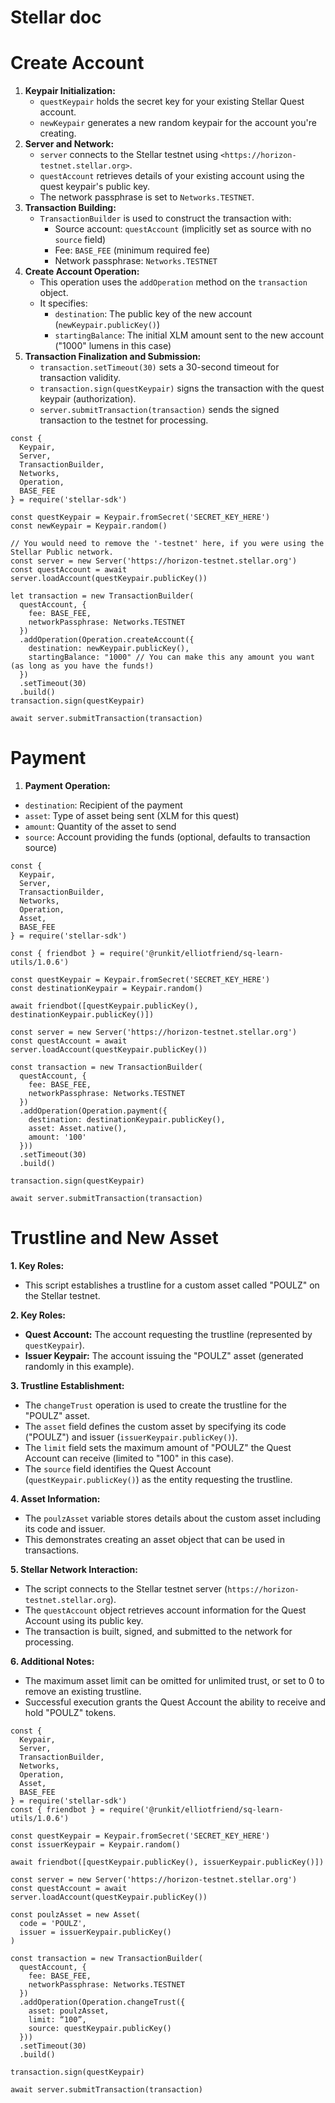 # Stellar doc

# **Create Account**

1. **Keypair Initialization:**
    - `questKeypair` holds the secret key for your existing Stellar Quest account.
    - `newKeypair` generates a new random keypair for the account you're creating.
2. **Server and Network:**
    - `server` connects to the Stellar testnet using `<https://horizon-testnet.stellar.org>`.
    - `questAccount` retrieves details of your existing account using the quest keypair's public key.
    - The network passphrase is set to `Networks.TESTNET`.
3. **Transaction Building:**
    - `TransactionBuilder` is used to construct the transaction with:
        - Source account: `questAccount` (implicitly set as source with no `source` field)
        - Fee: `BASE_FEE` (minimum required fee)
        - Network passphrase: `Networks.TESTNET`
4. **Create Account Operation:**
    - This operation uses the `addOperation` method on the `transaction` object.
    - It specifies:
        - `destination`: The public key of the new account (`newKeypair.publicKey()`)
        - `startingBalance`: The initial XLM amount sent to the new account ("1000" lumens in this case)
5. **Transaction Finalization and Submission:**
    - `transaction.setTimeout(30)` sets a 30-second timeout for transaction validity.
    - `transaction.sign(questKeypair)` signs the transaction with the quest keypair (authorization).
    - `server.submitTransaction(transaction)` sends the signed transaction to the testnet for processing.
    

```tsx
const {
  Keypair,
  Server,
  TransactionBuilder,
  Networks,
  Operation,
  BASE_FEE
} = require('stellar-sdk')

const questKeypair = Keypair.fromSecret('SECRET_KEY_HERE')
const newKeypair = Keypair.random()

// You would need to remove the '-testnet' here, if you were using the Stellar Public network.
const server = new Server('https://horizon-testnet.stellar.org')
const questAccount = await server.loadAccount(questKeypair.publicKey())

let transaction = new TransactionBuilder(
  questAccount, {
    fee: BASE_FEE,
    networkPassphrase: Networks.TESTNET
  })
  .addOperation(Operation.createAccount({
    destination: newKeypair.publicKey(),
    startingBalance: "1000" // You can make this any amount you want (as long as you have the funds!)
  })
  .setTimeout(30)
  .build()
transaction.sign(questKeypair)

await server.submitTransaction(transaction)
```

# **Payment**

1. **Payment Operation:**
- `destination`: Recipient of the payment
- `asset`: Type of asset being sent (XLM for this quest)
- `amount`: Quantity of the asset to send
- `source`: Account providing the funds (optional, defaults to transaction source)

```tsx
const {
  Keypair,
  Server,
  TransactionBuilder,
  Networks,
  Operation,
  Asset,
  BASE_FEE
} = require('stellar-sdk')

const { friendbot } = require('@runkit/elliotfriend/sq-learn-utils/1.0.6')

const questKeypair = Keypair.fromSecret('SECRET_KEY_HERE')
const destinationKeypair = Keypair.random()

await friendbot([questKeypair.publicKey(), destinationKeypair.publicKey()])

const server = new Server('https://horizon-testnet.stellar.org')
const questAccount = await server.loadAccount(questKeypair.publicKey())

const transaction = new TransactionBuilder(
  questAccount, {
    fee: BASE_FEE,
    networkPassphrase: Networks.TESTNET
  })
  .addOperation(Operation.payment({
    destination: destinationKeypair.publicKey(),
    asset: Asset.native(),
    amount: '100'
  }))
  .setTimeout(30)
  .build()

transaction.sign(questKeypair)

await server.submitTransaction(transaction)
```

# Trustline and New Asset

**1. Key Roles:**

- This script establishes a trustline for a custom asset called "POULZ" on the Stellar testnet.

**2. Key Roles:**

- **Quest Account:** The account requesting the trustline (represented by `questKeypair`).
- **Issuer Keypair:** The account issuing the "POULZ" asset (generated randomly in this example).

**3. Trustline Establishment:**

- The `changeTrust` operation is used to create the trustline for the "POULZ" asset.
- The `asset` field defines the custom asset by specifying its code ("POULZ") and issuer (`issuerKeypair.publicKey()`).
- The `limit` field sets the maximum amount of "POULZ" the Quest Account can receive (limited to "100" in this case).
- The `source` field identifies the Quest Account (`questKeypair.publicKey()`) as the entity requesting the trustline.

**4. Asset Information:**

- The `poulzAsset` variable stores details about the custom asset including its code and issuer.
- This demonstrates creating an asset object that can be used in transactions.

**5. Stellar Network Interaction:**

- The script connects to the Stellar testnet server (`https://horizon-testnet.stellar.org`).
- The `questAccount` object retrieves account information for the Quest Account using its public key.
- The transaction is built, signed, and submitted to the network for processing.

**6. Additional Notes:**

- The maximum asset limit can be omitted for unlimited trust, or set to 0 to remove an existing trustline.
- Successful execution grants the Quest Account the ability to receive and hold "POULZ" tokens.

```tsx
const {
  Keypair,
  Server,
  TransactionBuilder,
  Networks,
  Operation,
  Asset,
  BASE_FEE
} = require('stellar-sdk')
const { friendbot } = require('@runkit/elliotfriend/sq-learn-utils/1.0.6')

const questKeypair = Keypair.fromSecret('SECRET_KEY_HERE')
const issuerKeypair = Keypair.random()

await friendbot([questKeypair.publicKey(), issuerKeypair.publicKey()])

const server = new Server('https://horizon-testnet.stellar.org')
const questAccount = await server.loadAccount(questKeypair.publicKey())

const poulzAsset = new Asset(
  code = 'POULZ',
  issuer = issuerKeypair.publicKey()
)

const transaction = new TransactionBuilder(
  questAccount, {
    fee: BASE_FEE,
    networkPassphrase: Networks.TESTNET
  })
  .addOperation(Operation.changeTrust({
    asset: poulzAsset,
    limit: “100”,
    source: questKeypair.publicKey()
  }))
  .setTimeout(30)
  .build()

transaction.sign(questKeypair)

await server.submitTransaction(transaction)
```
